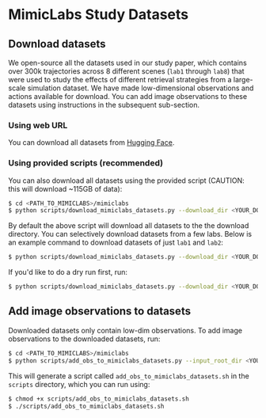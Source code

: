 # MimicLabs Study Datasets

## Download datasets

We open-source all the datasets used in our study paper, which contains over 300k trajectories across 8 different scenes (`lab1` through `lab8`) that were used to study the effects of different retrieval strategies from a large-scale simulation dataset. We have made low-dimensional observations and actions available for download. You can add image observations to these datasets using instructions in the subsequent sub-section.

### Using web URL

You can download all datasets from [Hugging Face](https://huggingface.co/datasets/vaibhavsaxena11/mimiclabs_datasets/tree/main).

### Using provided scripts (recommended)

You can also download all datasets using the provided script (CAUTION: this will download ~115GB of data):
```bash
$ cd <PATH_TO_MIMICLABS>/mimiclabs
$ python scripts/download_mimiclabs_datasets.py --download_dir <YOUR_DOWNLOAD_DIR>
```

By default the above script will download all datasets to the the download directory. You can selectively download datasets from a few labs. Below is an example command to download datasets of just `lab1` and `lab2`:
```bash
$ python scripts/download_mimiclabs_datasets.py --download_dir <YOUR_DOWNLOAD_DIR> --labs lab1 lab2
```

If you'd like to do a dry run first, run:
```bash
$ python scripts/download_mimiclabs_datasets.py --download_dir <YOUR_DOWNLOAD_DIR> --labs lab1 lab2 --dry_run
```

## Add image observations to datasets

Downloaded datasets only contain low-dim observations. To add image observations to the downloaded datasets, run:
```bash
$ cd <PATH_TO_MIMICLABS>/mimiclabs
$ python scripts/add_obs_to_mimiclabs_datasets.py --input_root_dir <YOUR_DOWNLOAD_DIR> --output_root_dir <YOUR_DOWNLOAD_DIR>
```
This will generate a script called `add_obs_to_mimiclabs_datasets.sh` in the `scripts` directory, which you can run using:
```bash
$ chmod +x scripts/add_obs_to_mimiclabs_datasets.sh
$ ./scripts/add_obs_to_mimiclabs_datasets.sh
```

